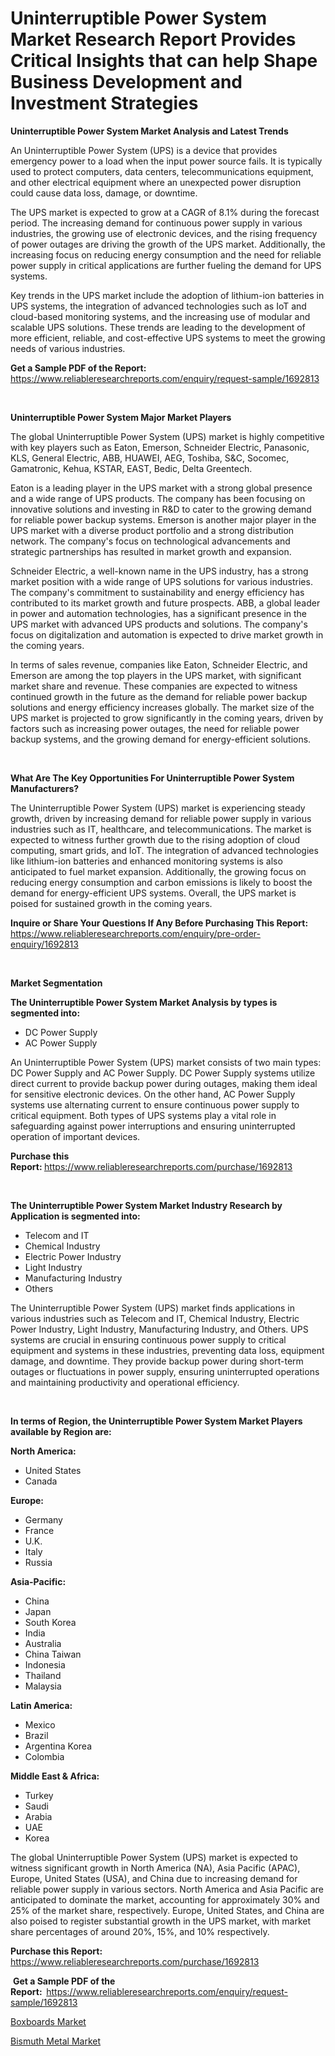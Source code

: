 <p><h1>Uninterruptible Power System Market Research Report Provides Critical Insights that can help Shape Business Development and Investment Strategies</h1></p><p><strong>Uninterruptible Power System Market Analysis and Latest Trends</strong></p>
<p><p>An Uninterruptible Power System (UPS) is a device that provides emergency power to a load when the input power source fails. It is typically used to protect computers, data centers, telecommunications equipment, and other electrical equipment where an unexpected power disruption could cause data loss, damage, or downtime.</p><p>The UPS market is expected to grow at a CAGR of 8.1% during the forecast period. The increasing demand for continuous power supply in various industries, the growing use of electronic devices, and the rising frequency of power outages are driving the growth of the UPS market. Additionally, the increasing focus on reducing energy consumption and the need for reliable power supply in critical applications are further fueling the demand for UPS systems.</p><p>Key trends in the UPS market include the adoption of lithium-ion batteries in UPS systems, the integration of advanced technologies such as IoT and cloud-based monitoring systems, and the increasing use of modular and scalable UPS solutions. These trends are leading to the development of more efficient, reliable, and cost-effective UPS systems to meet the growing needs of various industries.</p></p>
<p><strong>Get a Sample PDF of the Report:&nbsp;</strong> <a href="https://www.reliableresearchreports.com/enquiry/request-sample/1692813">https://www.reliableresearchreports.com/enquiry/request-sample/1692813</a></p>
<p>&nbsp;</p>
<p><strong>Uninterruptible Power System Major Market Players</strong></p>
<p><p>The global Uninterruptible Power System (UPS) market is highly competitive with key players such as Eaton, Emerson, Schneider Electric, Panasonic, KLS, General Electric, ABB, HUAWEI, AEG, Toshiba, S&C, Socomec, Gamatronic, Kehua, KSTAR, EAST, Bedic, Delta Greentech. </p><p>Eaton is a leading player in the UPS market with a strong global presence and a wide range of UPS products. The company has been focusing on innovative solutions and investing in R&D to cater to the growing demand for reliable power backup systems. Emerson is another major player in the UPS market with a diverse product portfolio and a strong distribution network. The company's focus on technological advancements and strategic partnerships has resulted in market growth and expansion.</p><p>Schneider Electric, a well-known name in the UPS industry, has a strong market position with a wide range of UPS solutions for various industries. The company's commitment to sustainability and energy efficiency has contributed to its market growth and future prospects. ABB, a global leader in power and automation technologies, has a significant presence in the UPS market with advanced UPS products and solutions. The company's focus on digitalization and automation is expected to drive market growth in the coming years.</p><p>In terms of sales revenue, companies like Eaton, Schneider Electric, and Emerson are among the top players in the UPS market, with significant market share and revenue. These companies are expected to witness continued growth in the future as the demand for reliable power backup solutions and energy efficiency increases globally. The market size of the UPS market is projected to grow significantly in the coming years, driven by factors such as increasing power outages, the need for reliable power backup systems, and the growing demand for energy-efficient solutions.</p></p>
<p>&nbsp;</p>
<p><strong>What Are The Key Opportunities For Uninterruptible Power System Manufacturers?</strong></p>
<p><p>The Uninterruptible Power System (UPS) market is experiencing steady growth, driven by increasing demand for reliable power supply in various industries such as IT, healthcare, and telecommunications. The market is expected to witness further growth due to the rising adoption of cloud computing, smart grids, and IoT. The integration of advanced technologies like lithium-ion batteries and enhanced monitoring systems is also anticipated to fuel market expansion. Additionally, the growing focus on reducing energy consumption and carbon emissions is likely to boost the demand for energy-efficient UPS systems. Overall, the UPS market is poised for sustained growth in the coming years.</p></p>
<p><strong>Inquire or Share Your Questions If Any Before Purchasing This Report:</strong> <a href="https://www.reliableresearchreports.com/enquiry/pre-order-enquiry/1692813">https://www.reliableresearchreports.com/enquiry/pre-order-enquiry/1692813</a></p>
<p>&nbsp;</p>
<p><strong>Market Segmentation</strong></p>
<p><strong>The Uninterruptible Power System Market Analysis by types is segmented into:</strong></p>
<p><ul><li>DC Power Supply</li><li>AC Power Supply</li></ul></p>
<p><p>An Uninterruptible Power System (UPS) market consists of two main types: DC Power Supply and AC Power Supply. DC Power Supply systems utilize direct current to provide backup power during outages, making them ideal for sensitive electronic devices. On the other hand, AC Power Supply systems use alternating current to ensure continuous power supply to critical equipment. Both types of UPS systems play a vital role in safeguarding against power interruptions and ensuring uninterrupted operation of important devices.</p></p>
<p><strong>Purchase this Report:&nbsp;</strong><a href="https://www.reliableresearchreports.com/purchase/1692813">https://www.reliableresearchreports.com/purchase/1692813</a></p>
<p>&nbsp;</p>
<p><strong>The Uninterruptible Power System Market Industry Research by Application is segmented into:</strong></p>
<p><ul><li>Telecom and IT</li><li>Chemical Industry</li><li>Electric Power Industry</li><li>Light Industry</li><li>Manufacturing Industry</li><li>Others</li></ul></p>
<p><p>The Uninterruptible Power System (UPS) market finds applications in various industries such as Telecom and IT, Chemical Industry, Electric Power Industry, Light Industry, Manufacturing Industry, and Others. UPS systems are crucial in ensuring continuous power supply to critical equipment and systems in these industries, preventing data loss, equipment damage, and downtime. They provide backup power during short-term outages or fluctuations in power supply, ensuring uninterrupted operations and maintaining productivity and operational efficiency.</p></p>
<p>&nbsp;</p>
<p><strong>In terms of Region, the Uninterruptible Power System Market Players available by Region are:</strong></p>
<p>
    <p> <strong> North America: </strong>
        <ul>
            <li>United States</li>
            <li>Canada</li>
        </ul>
        </p> 
    <p> <strong> Europe: </strong>
        <ul>
            <li>Germany</li>
            <li>France</li>
            <li>U.K.</li>
            <li>Italy</li>
            <li>Russia</li>
        </ul>
        </p> 
    <p> <strong> Asia-Pacific: </strong>
        <ul>
            <li>China</li>
            <li>Japan</li>
            <li>South Korea</li>
            <li>India</li>
            <li>Australia</li>
            <li>China Taiwan</li>
            <li>Indonesia</li>
            <li>Thailand</li>
            <li>Malaysia</li>
        </ul>
        </p> 
    <p> <strong> Latin America: </strong>
        <ul>
            <li>Mexico</li>
            <li>Brazil</li>
            <li>Argentina Korea</li>
            <li>Colombia</li>
        </ul>
        </p> 
    <p> <strong> Middle East & Africa: </strong>
        <ul>
            <li>Turkey</li>
            <li>Saudi</li>
            <li>Arabia</li>
            <li>UAE</li>
            <li>Korea</li>
        </ul>
    </p>
    </p>
<p><p>The global Uninterruptible Power System (UPS) market is expected to witness significant growth in North America (NA), Asia Pacific (APAC), Europe, United States (USA), and China due to increasing demand for reliable power supply in various sectors. North America and Asia Pacific are anticipated to dominate the market, accounting for approximately 30% and 25% of the market share, respectively. Europe, United States, and China are also poised to register substantial growth in the UPS market, with market share percentages of around 20%, 15%, and 10% respectively.</p></p>
<p><strong>Purchase this Report: </strong><a href="https://www.reliableresearchreports.com/purchase/1692813">https://www.reliableresearchreports.com/purchase/1692813</a></p>
<p>&nbsp;<strong>Get a Sample PDF of the Report:&nbsp;&nbsp;</strong><a href="https://www.reliableresearchreports.com/enquiry/request-sample/1692813">https://www.reliableresearchreports.com/enquiry/request-sample/1692813</a></p>
<p><strong></strong></p>
<p><p><a href="https://issuu.com/reportprime-2/docs/boxboards-market-size-2030.pptx">Boxboards Market</a></p><p><a href="https://issuu.com/reportprime-2/docs/bismuth-metal-market-size-2030.pptx">Bismuth Metal Market</a></p></p>